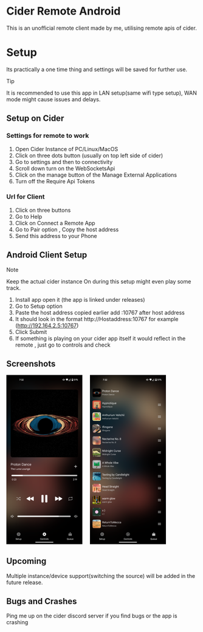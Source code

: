 # Cider Remote Android
This is an unofficial remote client made by me, utilising remote apis of cider.  

# Setup 
Its practically a one time thing and settings will be saved for further use.
> [!TIP]
> It is recommended to use this app in LAN setup(same wifi type setup), WAN mode might cause issues and delays.

## Setup on Cider
### Settings for remote to work
1. Open Cider Instance of PC/Linux/MacOS
2. Click on three dots button (usually on top left side of cider)
3. Go to settings and then to connectivity
4. Scroll down turn on the WebSocketsApi
5. Click on the manage button of the Manage External Applications
6. Turn off the Require Api Tokens

### Url for Client
1. Click on three buttons
2. Go to Help
3. Click on Connect a Remote App
4. Go to Pair option , Copy the host address
5. Send this address to your Phone


## Android Client Setup
> [!NOTE]
> Keep the actual cider instance On during this setup might even play some track.
1. Install app open it (the app is linked under releases)
2. Go to Setup option
3. Paste the host address copied earlier add :10767 after host address
4. It should look in the format http://Hostaddress:10767 for example (http://192.164.2.5:10767)
5. Click Submit
6. If something is playing on your cider app itself it would reflect in the remote , just go to controls and check

## Screenshots
<p>
<img src="/screenshots/Controls.png" width="200"/>
  &nbsp;&nbsp;&nbsp;
<img src="/screenshots/Queue.png" width="200"/>
</p>

## Upcoming 
Multiple instance/device support(switching the source) will be added in the future release.

## Bugs and Crashes
Ping me up on the cider discord server if you find bugs or the app is crashing
